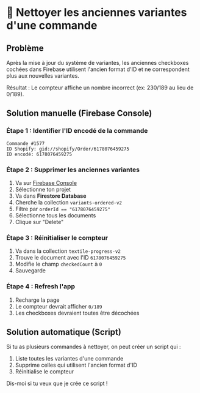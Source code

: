 # 🧹 Nettoyer les anciennes variantes d'une commande

## Problème
Après la mise à jour du système de variantes, les anciennes checkboxes cochées dans Firebase utilisent l'ancien format d'ID et ne correspondent plus aux nouvelles variantes.

Résultat : Le compteur affiche un nombre incorrect (ex: 230/189 au lieu de 0/189).

## Solution manuelle (Firebase Console)

### Étape 1 : Identifier l'ID encodé de la commande
```
Commande #1577
ID Shopify: gid://shopify/Order/6178076459275
ID encodé: 6178076459275
```

### Étape 2 : Supprimer les anciennes variantes
1. Va sur [Firebase Console](https://console.firebase.google.com/)
2. Sélectionne ton projet
3. Va dans **Firestore Database**
4. Cherche la collection `variants-ordered-v2`
5. Filtre par `orderId == "6178076459275"`
6. Sélectionne tous les documents
7. Clique sur "Delete"

### Étape 3 : Réinitialiser le compteur
1. Va dans la collection `textile-progress-v2`
2. Trouve le document avec l'ID `6178076459275`
3. Modifie le champ `checkedCount` à `0`
4. Sauvegarde

### Étape 4 : Refresh l'app
1. Recharge la page
2. Le compteur devrait afficher `0/189`
3. Les checkboxes devraient toutes être décochées

## Solution automatique (Script)

Si tu as plusieurs commandes à nettoyer, on peut créer un script qui :
1. Liste toutes les variantes d'une commande
2. Supprime celles qui utilisent l'ancien format d'ID
3. Réinitialise le compteur

Dis-moi si tu veux que je crée ce script !
